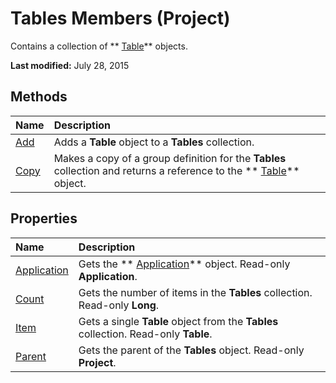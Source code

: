 
# Tables Members (Project)
Contains a collection of  ** [Table](f50f5d2d-a733-c5b0-16d8-e4ee98943321.md)** objects.

 **Last modified:** July 28, 2015


## Methods



|**Name**|**Description**|
|:-----|:-----|
| [Add](595c0cb8-fd3f-8f5c-3eaf-588f41dc36dc.md)|Adds a  **Table** object to a **Tables** collection.|
| [Copy](dfc2f25b-e60c-ef25-9e7c-2808ce76a4ba.md)|Makes a copy of a group definition for the  **Tables** collection and returns a reference to the ** [Table](f50f5d2d-a733-c5b0-16d8-e4ee98943321.md)** object.|

## Properties



|**Name**|**Description**|
|:-----|:-----|
| [Application](721a4b3c-12a0-7b1c-7ddd-ef22a5f80bb3.md)|Gets the  ** [Application](8eb91712-7784-a102-38c0-19bb056c27e9.md)** object. Read-only **Application**.|
| [Count](065fe62c-ae3c-8502-7010-9b76560ee60b.md)|Gets the number of items in the  **Tables** collection. Read-only **Long**.|
| [Item](d8900400-a6f0-546f-f03f-273c9ee175eb.md)|Gets a single  **Table** object from the **Tables** collection. Read-only **Table**.|
| [Parent](a673c887-b328-0759-a259-689f9ccfca87.md)|Gets the parent of the  **Tables** object. Read-only **Project**.|
